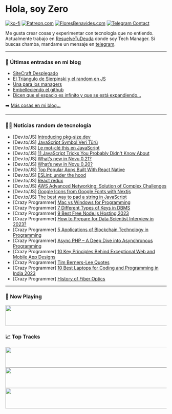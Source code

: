 # Hola, soy Zero

[![ko-fi](https://ko-fi.com/img/githubbutton_sm.svg)](https://ko-fi.com/J3J4N0LUK)
[![Patreon.com](https://img.shields.io/endpoint.svg?url=https%3A%2F%2Fshieldsio-patreon.vercel.app%2Fapi%3Fusername%3Dzerodragon%26type%3Dpatrons&style=for-the-badge)](https://patreon.com/zerodragon)
[![FloresBenavides.com](https://img.shields.io/website?down_message=oops&label=MiBlog&style=for-the-badge&up_message=online&url=https%3A%2F%2Ffloresbenavides.com)](https://floresbenavides.com)
[![Telegram Contact](https://img.shields.io/badge/escr%C3%ADbeme-ZeroDragon-%2326A5E4?style=for-the-badge&logo=telegram)](https://t.me/zerodragon)

Me gusta crear cosas y experimentar con tecnología que no entiendo.
Actualmente trabajo en [ResuelveTuDeuda](http://github.com/resuelve) donde soy Tech Manager.
Si buscas chamba, mandame un mensaje en [telegram](https://t.me/zerodragon).

---

### 📕 Últimas entradas en mi blog
<!-- BLOG-POST-LIST:START -->
- [SiteCraft Desplegado](https://floresbenavides.com/sitecraft-desplegado/)
- [El Triángulo de Sierpinski y el random en JS](https://floresbenavides.com/el-triangulo-de-sierpinski-y-el-random-en-js/)
- [Una para los managers](https://floresbenavides.com/una-para-los-managers/)
- [Embelleciendo el github](https://floresbenavides.com/embelleciendo-el-github/)
- [Dicen que el espacio es infinito y que se está expandiendo…](https://floresbenavides.com/dicen-que-el-espacio-es-infinito-y-que-se-esta-expandiendo/)
<!-- BLOG-POST-LIST:END -->

➡️ [Más cosas en mi blog...](https://floresbenavides.com)

---

### 👨‍💻 Noticias random de tecnología
<!-- TECH-POSTS:START -->
- [Dev.to/JS] [Introducing pkg-size.dev](https://dev.to/privatenumber/introducing-pkg-sizedev-2hlf)
- [Dev.to/JS] [JavaScript Symbol Veri Türü](https://dev.to/eminaltan/javascript-symbol-veri-turu-ip2)
- [Dev.to/JS] [Le mot-clé this en JavaScript](https://dev.to/kureru/le-mot-cle-this-en-javascript-38ji)
- [Dev.to/JS] [11 JavaScript Tricks You Probably Didn&#39;t Know About](https://dev.to/fadhilijosue/11-javascript-tricks-you-probably-didnt-know-about-3k3o)
- [Dev.to/JS] [What’s new in Novu 0.21?](https://dev.to/novu/whats-new-in-novu-021-1bam)
- [Dev.to/JS] [What’s new in Novu 0.20?](https://dev.to/novu/whats-new-in-novu-020-1kmh)
- [Dev.to/JS] [Top Popular Apps Built With React Native](https://dev.to/imparth/top-popular-apps-built-with-react-native-4b3o)
- [Dev.to/JS] [ESLint: under the hood](https://dev.to/matmont/eslint-under-the-hood-5b8p)
- [Dev.to/JS] [React redux](https://dev.to/cold_doubt/react-redux-27mk)
- [Dev.to/JS] [AWS Advanced Networking: Solution of Complex Challenges](https://dev.to/jessica89079831/aws-advanced-networking-solution-of-complex-challenges-1alj)
- [Dev.to/JS] [Google Icons from Google Fonts with Nextjs](https://dev.to/sabbirsobhani/google-icons-from-google-fonts-with-nextjs-11pa)
- [Dev.to/JS] [The best way to pad a string in JavaScript](https://dev.to/atapas/the-best-way-to-pad-a-string-in-javascript-28j8)
- [Crazy Programmer] [Mac vs Windows for Programming](https://www.thecrazyprogrammer.com/2023/11/mac-vs-windows-for-programming.html)
- [Crazy Programmer] [7 Different Types of Keys in DBMS](https://www.thecrazyprogrammer.com/2023/10/types-of-keys-in-dbms.html)
- [Crazy Programmer] [9 Best Free Node.js Hosting 2023](https://www.thecrazyprogrammer.com/2023/09/free-node-js-hosting.html)
- [Crazy Programmer] [How to Prepare for Data Scientist Interview in 2023?](https://www.thecrazyprogrammer.com/2023/09/how-to-prepare-for-data-scientist-interview.html)
- [Crazy Programmer] [5 Applications of Blockchain Technology in Programming](https://www.thecrazyprogrammer.com/2023/09/applications-of-blockchain-technology-in-programming.html)
- [Crazy Programmer] [Async PHP – A Deep Dive into Asynchronous Programming](https://www.thecrazyprogrammer.com/2023/09/async-php.html)
- [Crazy Programmer] [10 Key Principles Behind Exceptional Web and Mobile App Designs](https://www.thecrazyprogrammer.com/2023/08/exceptional-web-and-mobile-app-designs.html)
- [Crazy Programmer] [Tim Berners-Lee Quotes](https://www.thecrazyprogrammer.com/2023/08/tim-berners-lee-quotes.html)
- [Crazy Programmer] [10 Best Laptops for Coding and Programming in India 2023](https://www.thecrazyprogrammer.com/2023/08/best-laptop-for-programming.html)
- [Crazy Programmer] [History of Fiber Optics](https://www.thecrazyprogrammer.com/2023/08/history-of-fiber-optics.html)<!-- TECH-POSTS:END -->

---

### 🎵 Now Playing
<a href="https://spotify-now-playing-dun.vercel.app/now-playing?open"><img src="https://spotify-now-playing-dun.vercel.app/now-playing" width="540" height="64"></a>

### 📈 Top Tracks
<a href="https://spotify-now-playing-dun.vercel.app/top-tracks?i=1&open"><img src="https://spotify-now-playing-dun.vercel.app/top-tracks?i=1" width="540" height="64"></a>
<a href="https://spotify-now-playing-dun.vercel.app/top-tracks?i=2&open"><img src="https://spotify-now-playing-dun.vercel.app/top-tracks?i=2" width="540" height="64"></a>
<a href="https://spotify-now-playing-dun.vercel.app/top-tracks?i=3&open"><img src="https://spotify-now-playing-dun.vercel.app/top-tracks?i=3" width="540" height="64"></a>
